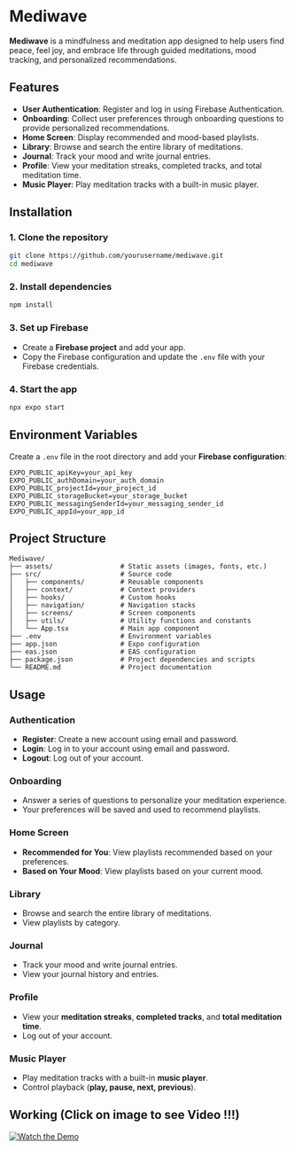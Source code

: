 # Mediwave

**Mediwave** is a mindfulness and meditation app designed to help users find peace, feel joy, and embrace life through guided meditations, mood tracking, and personalized recommendations.

## Features

- **User Authentication**: Register and log in using Firebase Authentication.  
- **Onboarding**: Collect user preferences through onboarding questions to provide personalized recommendations.  
- **Home Screen**: Display recommended and mood-based playlists.  
- **Library**: Browse and search the entire library of meditations.  
- **Journal**: Track your mood and write journal entries.  
- **Profile**: View your meditation streaks, completed tracks, and total meditation time.  
- **Music Player**: Play meditation tracks with a built-in music player.  

## Installation

### 1. Clone the repository  
```sh
git clone https://github.com/yourusername/mediwave.git
cd mediwave
```

### 2. Install dependencies  
```sh
npm install
```

### 3. Set up Firebase  
- Create a **Firebase project** and add your app.  
- Copy the Firebase configuration and update the `.env` file with your Firebase credentials.  

### 4. Start the app  
```sh
npx expo start
```

## Environment Variables

Create a `.env` file in the root directory and add your **Firebase configuration**:

```plaintext
EXPO_PUBLIC_apiKey=your_api_key
EXPO_PUBLIC_authDomain=your_auth_domain
EXPO_PUBLIC_projectId=your_project_id
EXPO_PUBLIC_storageBucket=your_storage_bucket
EXPO_PUBLIC_messagingSenderId=your_messaging_sender_id
EXPO_PUBLIC_appId=your_app_id
```

## Project Structure

```
Mediwave/
├── assets/                 # Static assets (images, fonts, etc.)
├── src/                    # Source code
│   ├── components/         # Reusable components
│   ├── context/            # Context providers
│   ├── hooks/              # Custom hooks
│   ├── navigation/         # Navigation stacks
│   ├── screens/            # Screen components
│   ├── utils/              # Utility functions and constants
│   └── App.tsx             # Main app component
├── .env                    # Environment variables
├── app.json                # Expo configuration
├── eas.json                # EAS configuration
├── package.json            # Project dependencies and scripts
└── README.md               # Project documentation
```

## Usage

### Authentication  
- **Register**: Create a new account using email and password.  
- **Login**: Log in to your account using email and password.  
- **Logout**: Log out of your account.  

### Onboarding  
- Answer a series of questions to personalize your meditation experience.  
- Your preferences will be saved and used to recommend playlists.  

### Home Screen  
- **Recommended for You**: View playlists recommended based on your preferences.  
- **Based on Your Mood**: View playlists based on your current mood.  

### Library  
- Browse and search the entire library of meditations.  
- View playlists by category.  

### Journal  
- Track your mood and write journal entries.  
- View your journal history and entries.  

### Profile  
- View your **meditation streaks**, **completed tracks**, and **total meditation time**.  
- Log out of your account.  

### Music Player  
- Play meditation tracks with a built-in **music player**.  
- Control playback (**play, pause, next, previous**).  

## Working (Click on image to see Video !!!)

[![Watch the Demo](https://img.youtube.com/vi/_nIA1YhYPKM/0.jpg)](https://www.youtube.com/watch?v=_nIA1YhYPKM)

